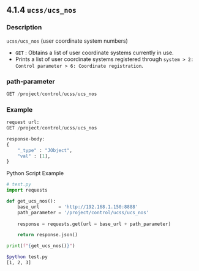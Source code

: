 ## 4.1.4 `ucss/ucs_nos`

### Description

`ucss/ucs_nos` (user coordinate system numbers)

- `GET` : Obtains a list of user coordinate systems currently in use.
- Prints a list of user coordinate systems registered through `system > 2: Control parameter > 6: Coordinate registration`.

### path-parameter

```python
GET /project/control/ucss/ucs_nos
```

### Example

```python
request url:
GET /project/control/ucss/ucs_nos

response-body:
{
	"_type" : "JObject",
    "val" : [1],
}
```

Python Script Example

```python
# test.py
import requests

def get_ucs_nos():
    base_url       = 'http://192.168.1.150:8888'
    path_parameter = '/project/control/ucss/ucs_nos'
 
    response = requests.get(url = base_url + path_parameter)

    return response.json()

print(f"{get_ucs_nos()}")
```
```sh
$python test.py
[1, 2, 3]
```